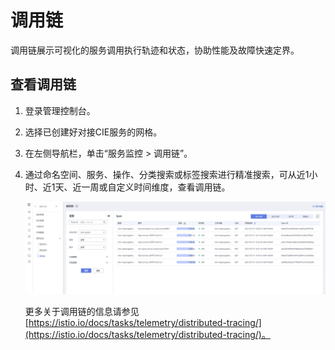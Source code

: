 # 调用链<a name="istio_01_0058"></a>

调用链展示可视化的服务调用执行轨迹和状态，协助性能及故障快速定界。

## 查看调用链<a name="zh-cn_topic_0000001154817979_section197517187268"></a>

1.  登录管理控制台。
2.  选择已创建好对接CIE服务的网格。
3.  在左侧导航栏，单击“服务监控 \> 调用链”。
4.  通过命名空间、服务、操作、分类搜索或标签搜索进行精准搜索，可从近1小时、近1天、近一周或自定义时间维度，查看调用链。

    ![](figures/服务监控2.png)

    更多关于调用链的信息请参见[https://istio.io/docs/tasks/telemetry/distributed-tracing/](https://istio.io/docs/tasks/telemetry/distributed-tracing/)。


